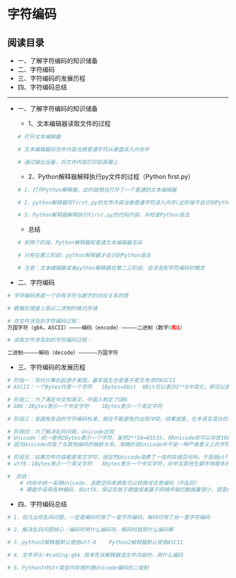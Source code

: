 # 字符编码

## 阅读目录

- 一、了解字符编码的知识储备
- 二、字符编码
- 三、字符编码的发展历程
- 四、字符编码总结
---
- 一、了解字符编码的知识储备
  - 1、文本编辑器读取文件的过程

  ```python
  # 打开文本编辑器

  # 文本编辑器将文件内容当做普通字符从硬盘读入内存中

  # 通过输出设备，将文件内容打印到屏幕上
  ```

  - 2、Python解释器解释执行py文件的过程（Python first.py）

  ```Python
  # 1、打开Python解释器，此时就相当打开了一个普通的文本编辑器

  # 2、python解释器将first.py的文件内容当做普通字符读入内存(此阶段不会识别Python语法)

  # 3、Python解释器解释执行first.py的代码内容，并检查Python语法
  ```
  - 总结

  ```Python
  # 前两个阶段，Python解释器和普通文本编辑器无异

  # 只有在第三阶段，python解释器才会识别Python语法

  # 注意：文本编辑器或者python解释器在第二三阶段，会涉及到字符编码的概念
  ```

- 二、字符编码

```Python
# 字符编码表就一个存有字符与数字的对应关系的表

# 数据在硬盘上是以二进制的格式存储

# 存文件涉及到字符编码过程：
万国字符（gbk，ASCII）————编码（encode）—————二进制（数字0和1）

# 读取文件涉及到的字符编码过程：

二进制—————解码（decode）——————万国字符
```

- 三、字符编码的发展历程

```Python
# 阶段一：现代计算机起源于美国，最早诞生也是基于英文考虑的ASCII
# ASCII：一个Bytes代表一个字符   1Bytes=8bit  8Bit可以表示2**8中变化，即可以表示256个字符

# 阶段二：为了满足中文和英文，中国人制定了GBK
# GBK：2Bytes表示一个中文字符    1Bytes表示一个英文字符

# 阶段三：各国有各自的字符编码标准，就会不能避免的出现冲突，结果就是，在多语言混合的文本中，显示会有乱码

# 阶段四：为了解决乱码问题，Unicode出现
# Unicode：统一使用2Bytes表示一个字符，虽然2**16=65535，但Unicode却可以存放100w+个字符
# 因为Unicode存放了与其他编码的映射关系，准确的说Unicode并不是一种严格意义上的字符编码表，而是万国字符之间共存的一个介质

# 阶段五：如果文件内容都是英文字符，很显然Unicode浪费了一倍的存储空间吗，于是就utf-8出现了
# utf8：1Bytes表示一个英文字符   3Bytes表示一个中文字符，对中文其他生僻字用跟多的Bytes去存

#　总结：
    # 内存中统一采用Unicode，浪费空间来换取可以转换成任意编码（不乱码）
    # 硬盘中采用各种编码，如utf8，保证存放于硬盘或者基于网络传输的数据量很小，提高传输效率与稳定性
```

- 四、字符编码总结

```Python
# 1、但凡出现乱码问题，一定是编码时用了一套字符编码，解码时用了另一套字符编码

# 2、解决乱码问题核心：编码时用什么编码存，解码时就用什么编码解

# 3、python3解释器默认使用utf-8    Python2解释器默认使用ASCII

# 4、文件开头:#coding:gbk 用来告诉解释器读文件内容时，用什么编码

# 5、Python3中str类型内存用的是Unicode编码的二级制
```
